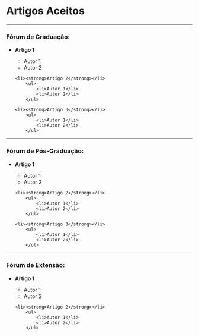 ﻿---
layout: page-fullwidth
subheadline: ""
permalink: "/aceitos/"
header:
   image_fullwidth: BannerERES2023.png
---

<h1>Artigos Aceitos</h1>
<hr>

<h3>Fórum de Graduação:</h3>

<ul>
	<li><strong>Artigo 1</strong></li>
		<ul>
			<li>Autor 1</li>
			<li>Autor 2</li>
		</ul>
	
	<li><strong>Artigo 2</strong></li>
		<ul>
			<li>Autor 1</li>
			<li>Autor 2</li>
		</ul>
		
	<li><strong>Artigo 3</strong></li>
		<ul>
			<li>Autor 1</li>
			<li>Autor 2</li>
		</ul>	
</ul>

<hr>

<h3>Fórum de Pós-Graduação:</h3>

<ul>
	<li><strong>Artigo 1</strong></li>
		<ul>
			<li>Autor 1</li>
			<li>Autor 2</li>
		</ul>
	
	<li><strong>Artigo 2</strong></li>
		<ul>
			<li>Autor 1</li>
			<li>Autor 2</li>
		</ul>
		
	<li><strong>Artigo 3</strong></li>
		<ul>
			<li>Autor 1</li>
			<li>Autor 2</li>
		</ul>	
</ul>

<hr>

<h3>Fórum de Extensão:</h3>

<ul>
	<li><strong>Artigo 1</strong></li>
		<ul>
			<li>Autor 1</li>
			<li>Autor 2</li>
		</ul>
	
	<li><strong>Artigo 2</strong></li>
		<ul>
			<li>Autor 1</li>
			<li>Autor 2</li>
		</ul>		
</ul>